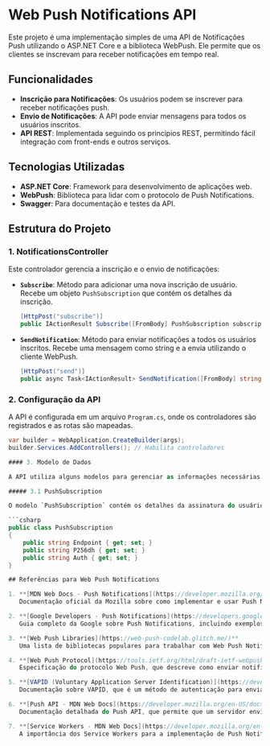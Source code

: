 # Web Push Notifications API

Este projeto é uma implementação simples de uma API de Notificações Push utilizando o ASP.NET Core e a biblioteca WebPush. Ele permite que os clientes se inscrevam para receber notificações em tempo real.

## Funcionalidades

- **Inscrição para Notificações**: Os usuários podem se inscrever para receber notificações push.
- **Envio de Notificações**: A API pode enviar mensagens para todos os usuários inscritos.
- **API REST**: Implementada seguindo os princípios REST, permitindo fácil integração com front-ends e outros serviços.

## Tecnologias Utilizadas

- **ASP.NET Core**: Framework para desenvolvimento de aplicações web.
- **WebPush**: Biblioteca para lidar com o protocolo de Push Notifications.
- **Swagger**: Para documentação e testes da API.

## Estrutura do Projeto

### 1. NotificationsController

Este controlador gerencia a inscrição e o envio de notificações:

- **`Subscribe`**: Método para adicionar uma nova inscrição de usuário. Recebe um objeto `PushSubscription` que contém os detalhes da inscrição.

    ```csharp
    [HttpPost("subscribe")]
    public IActionResult Subscribe([FromBody] PushSubscription subscription)
    ```

- **`SendNotification`**: Método para enviar notificações a todos os usuários inscritos. Recebe uma mensagem como string e a envia utilizando o cliente WebPush.

    ```csharp
    [HttpPost("send")]
    public async Task<IActionResult> SendNotification([FromBody] string message)
    ```

### 2. Configuração da API

A API é configurada em um arquivo `Program.cs`, onde os controladores são registrados e as rotas são mapeadas.

```csharp
var builder = WebApplication.CreateBuilder(args);
builder.Services.AddControllers(); // Habilita controladores

#### 3. Modelo de Dados

A API utiliza alguns modelos para gerenciar as informações necessárias para as notificações. Aqui estão os principais modelos utilizados:

##### 3.1 PushSubscription

O modelo `PushSubscription` contém os detalhes da assinatura do usuário para notificações push. Geralmente, inclui informações como endpoint, chaves e outros parâmetros necessários para a entrega das notificações. Este modelo é essencial para gerenciar as inscrições.

```csharp
public class PushSubscription
{
    public string Endpoint { get; set; }
    public string P256dh { get; set; }
    public string Auth { get; set; }
}

## Referências para Web Push Notifications

1. **[MDN Web Docs - Push Notifications](https://developer.mozilla.org/en-US/docs/Web/API/Push_API)**  
   Documentação oficial da Mozilla sobre como implementar e usar Push Notifications em aplicações web.

2. **[Google Developers - Push Notifications](https://developers.google.com/web/fundamentals/push-notifications)**  
   Guia completo da Google sobre Push Notifications, incluindo exemplos de implementação e melhores práticas.

3. **[Web Push Libraries](https://web-push-codelab.glitch.me/)**  
   Uma lista de bibliotecas populares para trabalhar com Web Push Notifications em diferentes linguagens e frameworks.

4. **[Web Push Protocol](https://tools.ietf.org/html/draft-ietf-webpush-protocol-15)**  
   Especificação do protocolo Web Push, que descreve como enviar notificações para navegadores.

5. **[VAPID (Voluntary Application Server Identification)](https://developer.mozilla.org/en-US/docs/Web/API/Push_API#vapid)**  
   Documentação sobre VAPID, que é um método de autenticação para enviar notificações push.

6. **[Push API - MDN Web Docs](https://developer.mozilla.org/en-US/docs/Web/API/Push_API)**  
   Documentação detalhada do Push API, que permite que um servidor envie mensagens para o navegador do usuário.

7. **[Service Workers - MDN Web Docs](https://developer.mozilla.org/en-US/docs/Web/API/Service_Worker_API)**  
   A importância dos Service Workers para a implementação de Push Notifications, incluindo como registrar e gerenciar Service Workers.

